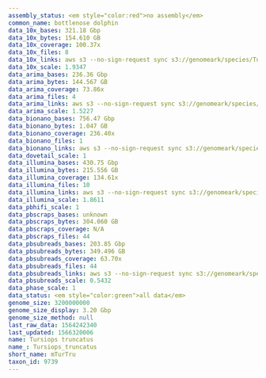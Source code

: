 ```yaml
---
assembly_status: <em style="color:red">no assembly</em>
common_name: bottlenose dolphin
data_10x_bases: 321.18 Gbp
data_10x_bytes: 154.610 GB
data_10x_coverage: 100.37x
data_10x_files: 8
data_10x_links: aws s3 --no-sign-request sync s3://genomeark/species/Tursiops_truncatus/mTurTru1/genomic_data/10x/ .<br>
data_10x_scale: 1.9347
data_arima_bases: 236.36 Gbp
data_arima_bytes: 144.567 GB
data_arima_coverage: 73.86x
data_arima_files: 4
data_arima_links: aws s3 --no-sign-request sync s3://genomeark/species/Tursiops_truncatus/mTurTru1/genomic_data/arima/ .<br>
data_arima_scale: 1.5227
data_bionano_bases: 756.47 Gbp
data_bionano_bytes: 1.047 GB
data_bionano_coverage: 236.40x
data_bionano_files: 1
data_bionano_links: aws s3 --no-sign-request sync s3://genomeark/species/Tursiops_truncatus/mTurTru1/genomic_data/bionano/ .<br>
data_dovetail_scale: 1
data_illumina_bases: 430.75 Gbp
data_illumina_bytes: 215.556 GB
data_illumina_coverage: 134.61x
data_illumina_files: 10
data_illumina_links: aws s3 --no-sign-request sync s3://genomeark/species/Tursiops_truncatus/mTurTru2/genomic_data/illumina/ .<br>aws s3 --no-sign-request sync s3://genomeark/species/Tursiops_truncatus/mTurTru3/genomic_data/illumina/ .<br>
data_illumina_scale: 1.8611
data_pbhifi_scale: 1
data_pbscraps_bases: unknown
data_pbscraps_bytes: 304.060 GB
data_pbscraps_coverage: N/A
data_pbscraps_files: 44
data_pbsubreads_bases: 203.85 Gbp
data_pbsubreads_bytes: 349.496 GB
data_pbsubreads_coverage: 63.70x
data_pbsubreads_files: 44
data_pbsubreads_links: aws s3 --no-sign-request sync s3://genomeark/species/Tursiops_truncatus/mTurTru1/genomic_data/pacbio/ . --exclude "*scraps.bam* --exclude "*ccs.bam*"<br>
data_pbsubreads_scale: 0.5432
data_phase_scale: 1
data_status: <em style="color:green">all data</em>
genome_size: 3200000000
genome_size_display: 3.20 Gbp
genome_size_method: null
last_raw_data: 1564242340
last_updated: 1566320006
name: Tursiops truncatus
name_: Tursiops_truncatus
short_name: mTurTru
taxon_id: 9739
---
```

